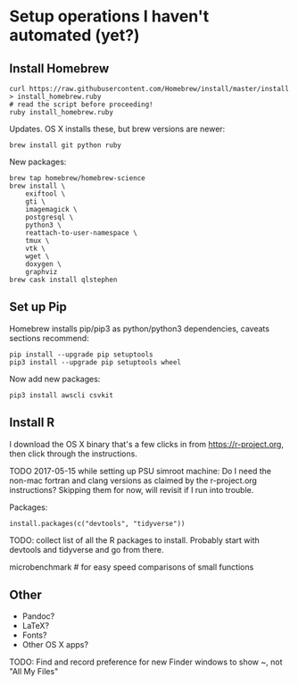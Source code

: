 
# Setup operations I haven't automated (yet?)


## Install Homebrew

```
curl https://raw.githubusercontent.com/Homebrew/install/master/install > install_homebrew.ruby
# read the script before proceeding!
ruby install_homebrew.ruby
```

Updates. OS X installs these, but brew versions are newer:

```
brew install git python ruby
```

New packages:

```
brew tap homebrew/homebrew-science
brew install \
	exiftool \
	gti \
	imagemagick \
	postgresql \
	python3 \
	reattach-to-user-namespace \
	tmux \
	vtk \
	wget \
	doxygen \
	graphviz
brew cask install qlstephen
```

## Set up Pip

Homebrew installs pip/pip3 as python/python3 dependencies, caveats sections recommend:

```
pip install --upgrade pip setuptools
pip3 install --upgrade pip setuptools wheel
```
Now add new packages:

```
pip3 install awscli csvkit
```

## Install R

I download the OS X binary that's a few clicks in from https://r-project.org, then click through the instructions.

TODO 2017-05-15 while setting up PSU simroot machine: Do I need the non-mac fortran and clang versions as claimed by the r-project.org instructions?
Skipping them for now, will revisit if I run into trouble.

Packages:

```{r}
install.packages(c("devtools", "tidyverse"))
```
TODO: collect list of all the R packages to install. Probably start with devtools and tidyverse and go from there.

microbenchmark # for easy speed comparisons of small functions




## Other

* Pandoc?
* LaTeX?
* Fonts?
* Other OS X apps?

TODO: Find and record preference for new Finder windows to show ~, not "All My Files"
